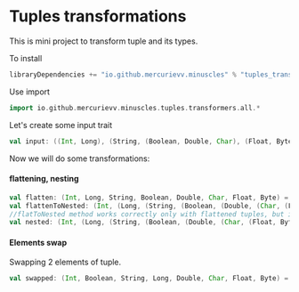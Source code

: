 # Tuples transformations
This is mini project to transform tuple and its types.

To install
```scala
libraryDependencies += "io.github.mercurievv.minuscles" % "tuples_transformers" % "@VERSION@"
```

Use import
```scala mdoc
import io.github.mercurievv.minuscles.tuples.transformers.all.*
```
Let's create some input trait

```scala mdoc
val input: ((Int, Long), (String, (Boolean, Double, Char), (Float, Byte))) = ((1, 2L), ("3", (true, 0.5D, "6".charAt(0)), (0.7F, 0x8)))
```
Now we will do some transformations: 

#### flattening, nesting
```scala mdoc
val flatten: (Int, Long, String, Boolean, Double, Char, Float, Byte) = input.toFlatten
val flattenToNested: (Int, (Long, (String, (Boolean, (Double, (Char, (Float, Byte))))))) = flatToNestedR(flatten)
//flatToNested method works correctly only with flattened tuples, but in such cases it should save some CPU
val nested: (Int, (Long, (String, (Boolean, (Double, (Char, (Float, Byte))))))) = input.toNestedR
```
#### Elements swap
Swapping 2 elements of tuple.
```scala mdoc
val swapped: (Int, Boolean, String, Long, Double, Char, Float, Byte) = flatten.swap(2, 4)
```